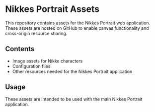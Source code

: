 # Nikkes Portrait Assets

This repository contains assets for the Nikkes Portrait web application. These assets are hosted on GitHub to enable canvas functionality and cross-origin resource sharing.

## Contents

- Image assets for Nikke characters
- Configuration files
- Other resources needed for the Nikkes Portrait application

## Usage

These assets are intended to be used with the main Nikkes Portrait application.
